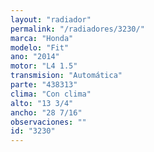 ```yaml
---
layout: "radiador"
permalink: "/radiadores/3230/"
marca: "Honda"
modelo: "Fit"
ano: "2014"
motor: "L4 1.5"
transmision: "Automática"
parte: "438313"
clima: "Con clima"
alto: "13 3/4"
ancho: "28 7/16"
observaciones: ""
id: "3230"
---
```


